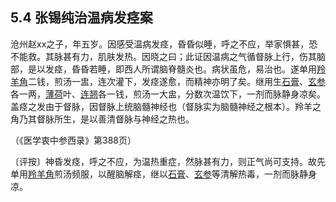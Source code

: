 ## 5.4 张锡纯治温病发痉案

沧州赵xx之子，年五岁。因感受温病发痉，昏昏似睡，呼之不应，举家惧甚，恐不能救。其脉甚有力，肌肤发热。因晓之曰；此证因温病之气循督脉上行，伤其脑部，是以发痉，昏昏若睡，即西人所谓脑脊髓炎也。病状虽危，易治也。遂单用[羚羊角](https://www.gmzyjc.com/read/bc/bc10-0.0.1.0.0.md)二钱，煎汤一盅，连次灌下，发痉遂愈，而精神亦明了矣。继用生[石膏](https://www.gmzyjc.com/read/bc/bc03-0.1.1.0.0.md)、[玄参](https://www.gmzyjc.com/read/bc/bc03-0.3.4.0.0.md)各一两，[薄荷](https://www.gmzyjc.com/read/bc/bc01-1.2.1.0.0.md)叶、[连翘](https://www.gmzyjc.com/read/bc/bc03-0.4.2.0.0.md)各一钱，煎汤一大盅，分数次温饮下，一剂而脉静身凉矣。盖痉之发由于督脉，因督脉上统脑髓神经也（督脉实为脑髓神经之根本）。羚羊之角乃其督脉所生，是以善清督脉与神经之热也。

（《医学衷中参西录》第388页）

〔评按〕神昏发痉，呼之不应，为温热重症，然脉甚有力，则正气尚可支持。故先单用[羚羊角](https://www.gmzyjc.com/read/bc/bc10-0.0.1.0.0.md)煎汤频服，以醒脑解痉，继以[石膏](https://www.gmzyjc.com/read/bc/bc03-0.1.1.0.0.md)、[玄参](https://www.gmzyjc.com/read/bc/bc03-0.3.4.0.0.md)等清解热毒，一剂而脉静身凉。
